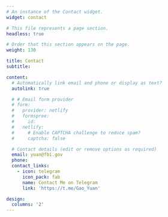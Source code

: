 ```yaml
---
# An instance of the Contact widget.
widget: contact

# This file represents a page section.
headless: true

# Order that this section appears on the page.
weight: 130

title: Contact
subtitle:

content:
  # Automatically link email and phone or display as text?
  autolink: true

  # # Email form provider
  # form:
  #   provider: netlify
  #   formspree:
  #     id:
  #   netlify:
  #     # Enable CAPTCHA challenge to reduce spam?
  #     captcha: false

  # Contact details (edit or remove options as required)
  email: yuan@fbi.gov
  phone: 
  contact_links:
    - icon: telegram
      icon_pack: fab
      name: Contact Me on Telegram
      link: 'https://t.me/Gao_Yuan'

design:
  columns: '2'
---
```

